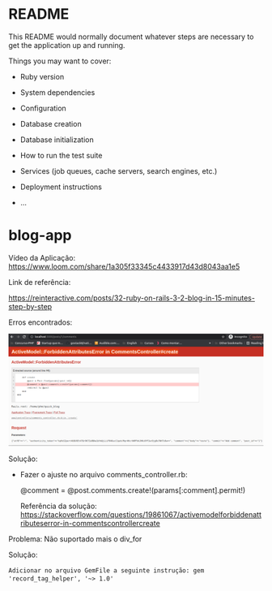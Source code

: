 # README

This README would normally document whatever steps are necessary to get the
application up and running.

Things you may want to cover:

* Ruby version

* System dependencies

* Configuration

* Database creation

* Database initialization

* How to run the test suite

* Services (job queues, cache servers, search engines, etc.)

* Deployment instructions

* ...
# blog-app

Vídeo da Aplicação: https://www.loom.com/share/1a305f33345c4433917d43d8043aa1e5

Link de referência: 

https://reinteractive.com/posts/32-ruby-on-rails-3-2-blog-in-15-minutes-step-by-step

Erros encontrados:

<img alt="Erro" title="Erro" src="erro-app-blog.png" width="800px" />

Solução:

 - Fazer o ajuste no arquivo comments_controller.rb:

	@comment = @post.comments.create!(params[:comment].permit!)
	
	Referência da solução: https://stackoverflow.com/questions/19861067/activemodelforbiddenattributeserror-in-commentscontrollercreate

Problema: Não suportado mais o div_for

Solução: 

	Adicionar no arquivo GemFile a seguinte instrução: gem 'record_tag_helper', '~> 1.0'





